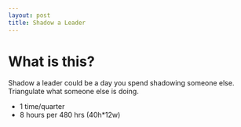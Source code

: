 ```yaml
---
layout: post
title: Shadow a Leader
---
```


# What is this?

Shadow a leader could be a day you spend shadowing someone else. Triangulate what someone else is doing.

- 1 time/quarter
- 8 hours per 480 hrs (40h*12w)
